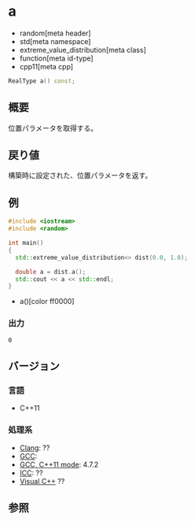 # a
* random[meta header]
* std[meta namespace]
* extreme_value_distribution[meta class]
* function[meta id-type]
* cpp11[meta cpp]

```cpp
RealType a() const;
```

## 概要
位置パラメータを取得する。


## 戻り値
構築時に設定された、位置パラメータを返す。


## 例
```cpp
#include <iostream>
#include <random>

int main()
{
  std::extreme_value_distribution<> dist(0.0, 1.0);

  double a = dist.a();
  std::cout << a << std::endl;
}
```
* a()[color ff0000]

### 出力
```
0
```

## バージョン
### 言語
- C++11

### 処理系
- [Clang](/implementation.md#clang): ??
- [GCC](/implementation.md#gcc): 
- [GCC, C++11 mode](/implementation.md#gcc): 4.7.2
- [ICC](/implementation.md#icc): ??
- [Visual C++](/implementation.md#visual_cpp) ??


## 参照


